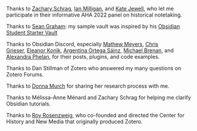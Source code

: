 Thanks to [Zachary Schrag](https://zacharyschrag.com/), [Ian Milligan](https://uwaterloo.ca/history/people-profiles/ian-milligan), and [Kate Jewell](https://katejewell.wordpress.com/), who let me participate in their informative AHA 2022 panel on historical notetaking.

Thanks to [Sean Graham](https://shawngraham.github.io/#:~:text=Shawn%20Graham%20is%20a%20digital,Engagement%20in%20History%20and%20Archaeology.): my sample vault was inspired by his [Obsidian Student Starter Vault](https://github.com/shawngraham/obsidian-student-starter-vault)

Thanks to Obsidian Discord, especially [Mathew Meyers](https://github.com/mgmeyers), [Chris Grieser](https://github.com/chrisgrieser), [Eleanor Konik](https://www.eleanorkonik.com/), [Argentina Ortega Sáinz](https://publish.obsidian.md/argenos/00+meta/argentum's+notes), [Michael Brenan](https://github.com/blacksmithgu), and [Alexandra Phelan](https://medium.com/@alexandraphelan/an-academic-workflow-zotero-obsidian-56bf918d51ab), for their posts, plugins, and code examples.

Thanks to Dan Stillman of Zotero who answered my many questions on Zotero Forums.

Thanks to [Donna Murch](https://history.rutgers.edu/faculty-directory/249-murch-donna) for sharing her research process with me.

Thanks to Mélissa-Anne Ménard and Zachary Schrag for helping me clarify Obsidian tutorials.

Thanks to [Roy Rosenzweig](https://thanksroy.org/), who co-founded and directed the Center for History and New Media that originally produced Zotero.